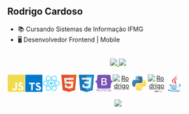 ## Rodrigo Cardoso

- 📚 Cursando Sistemas de Informação IFMG
- 🖥 Desenvolvedor Frontend | Mobile

##

<div align="center">
  <a href="https://github.com/RodrigoCardoso-1007">
  <img height="180em" src="https://github-readme-stats.vercel.app/api?username=RodrigoCardoso-1007&show_icons=true&theme=dark&include_all_commits=true&count_private=true"/>
  <img height="180em" src="https://github-readme-stats.vercel.app/api/top-langs/?username=RodrigoCardoso-1007&layout=compact&langs_count=7&theme=dark"/>
</div>
<br>
<div style="display: flex" align="center">
  <img align="center" alt="Rodrigo-Js" height="40" width="40" src="https://raw.githubusercontent.com/devicons/devicon/master/icons/javascript/javascript-plain.svg">
  <img align="center" alt="Rodrigo-Ts" height="40" width="40" src="https://raw.githubusercontent.com/devicons/devicon/master/icons/typescript/typescript-plain.svg">
  <img align="center" alt="Rodrigo-React" height="40" width="40" src="https://raw.githubusercontent.com/devicons/devicon/master/icons/react/react-original.svg">
  <img align="center" alt="Rodrigo-HTML" height="40" width="40" src="https://raw.githubusercontent.com/devicons/devicon/master/icons/html5/html5-original.svg">
  <img align="center" alt="Rodrigo-CSS" height="40" width="40" src="https://raw.githubusercontent.com/devicons/devicon/master/icons/css3/css3-original.svg">
  <img align="center" alt="Rodrigo-Bootstrap" width="40" height="40" src="https://raw.githubusercontent.com/devicons/devicon/master/icons/bootstrap/bootstrap-plain-wordmark.svg" />
  <img align="center" alt="Rodrigo-Material" width="40" height="40" src="https://cdn.jsdelivr.net/gh/devicons/devicon/icons/materialui/materialui-original.svg" />
  <img align="center" alt="Rodrigo-Python" height="40" width="40" src="https://raw.githubusercontent.com/devicons/devicon/master/icons/python/python-original.svg">  
  <img align="center" alt="Rodrigo-Git" width="40" height="40"src="https://www.vectorlogo.zone/logos/git-scm/git-scm-icon.svg" />
  <img align="center" alt="Rodrigo-Java" width="40" height="40"src="https://raw.githubusercontent.com/devicons/devicon/master/icons/java/java-original.svg" />
  
</div> 
 
<br>  
  
<div align="center">
  <a href="https://www.linkedin.com/in/rodrigo-cardoso-13b051201/" target="_blank"><img src="https://img.shields.io/badge/-LinkedIn-%230077B5?style=for-the-badge&logo=linkedin&logoColor=white" target="_blank"></a>
</div>
